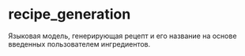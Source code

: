 # recipe_generation
Языковая модель, генерирующая рецепт и его название на основе введенных пользователем ингредиентов. 
